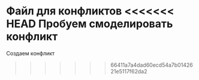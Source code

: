 Файл для конфликтов
<<<<<<< HEAD
Пробуем смоделировать конфликт
=======
Создаем конфликт
>>>>>>> 66411a7a4dad60ecd54a7b0142621e5117f62da2
